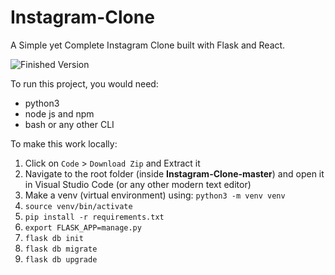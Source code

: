 # Instagram-Clone
A Simple yet Complete Instagram Clone built with Flask and React.  

![Finished Version](https://i.ibb.co/PgqWs18/instagram.png)

To run this project, you would need:
* python3
* node js and npm
* bash or any other CLI

To make this work locally:

1. Click on `Code` > `Download Zip` and Extract it
2. Navigate to the root folder (inside **Instagram-Clone-master**) and open it in Visual Studio Code (or any other modern text editor)
3. Make a venv (virtual environment) using:  `python3 -m venv venv`
4. `source venv/bin/activate`
5. `pip install -r requirements.txt`
6. `export FLASK_APP=manage.py`
7. `flask db init`
8. `flask db migrate`
9. `flask db upgrade`
